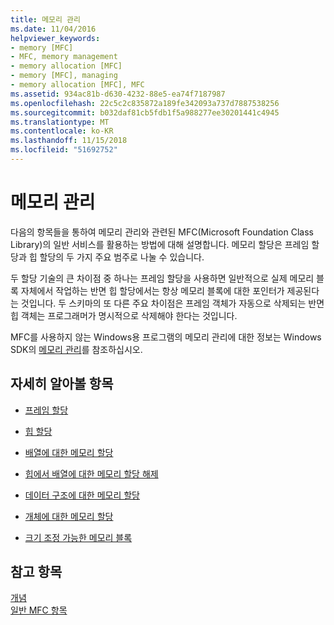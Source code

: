 ```yaml
---
title: 메모리 관리
ms.date: 11/04/2016
helpviewer_keywords:
- memory [MFC]
- MFC, memory management
- memory allocation [MFC]
- memory [MFC], managing
- memory allocation [MFC], MFC
ms.assetid: 934ac81b-d630-4232-88e5-ea74f7187987
ms.openlocfilehash: 22c5c2c835872a189fe342093a737d7887538256
ms.sourcegitcommit: b032daf81cb5fdb1f5a988277ee30201441c4945
ms.translationtype: MT
ms.contentlocale: ko-KR
ms.lasthandoff: 11/15/2018
ms.locfileid: "51692752"
---
```

# <a name="memory-management"></a>메모리 관리

다음의 항목들을 통하여 메모리 관리와 관련된 MFC(Microsoft Foundation Class Library)의 일반 서비스를 활용하는 방법에 대해 설명합니다. 메모리 할당은 프레임 할당과 힙 할당의 두 가지 주요 범주로 나눌 수 있습니다.

두 할당 기술의 큰 차이점 중 하나는 프레임 할당을 사용하면 일반적으로 실제 메모리 블록 자체에서 작업하는 반면 힙 할당에서는 항상 메모리 블록에 대한 포인터가 제공된다는 것입니다. 두 스키마의 또 다른 주요 차이점은 프레임 객체가 자동으로 삭제되는 반면 힙 객체는 프로그래머가 명시적으로 삭제해야 한다는 것입니다.

MFC를 사용하지 않는 Windows용 프로그램의 메모리 관리에 대한 정보는 Windows SDK의 [메모리 관리](/windows/desktop/memory/memory-management)를 참조하십시오.

## <a name="what-do-you-want-to-know-more-about"></a>자세히 알아볼 항목

- [프레임 할당](../mfc/memory-management-frame-allocation.md)

- [힙 할당](../mfc/memory-management-heap-allocation.md)

- [배열에 대한 메모리 할당](../mfc/memory-management-examples.md)

- [힙에서 배열에 대한 메모리 할당 해제](../mfc/memory-management-examples.md)

- [데이터 구조에 대한 메모리 할당](../mfc/memory-management-examples.md)

- [개체에 대한 메모리 할당](../mfc/memory-management-examples.md)

- [크기 조정 가능한 메모리 블록](../mfc/memory-management-resizable-memory-blocks.md)

## <a name="see-also"></a>참고 항목

[개념](../mfc/mfc-concepts.md)<br/>
[일반 MFC 항목](../mfc/general-mfc-topics.md)

